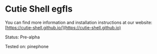 # Cutie Shell egfls

You can find more information and installation instructions at our website: [https://cutie-shell.github.io/](https://cutie-shell.github.io)

Status: Pre-alpha

Tested on: pinephone
